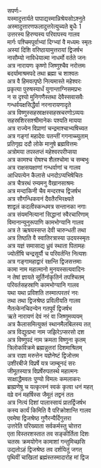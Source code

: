सपर्णः-  
यस्मादुत्तार्यते पापाद्यस्मान्निश्रेयसोऽश्नुते  
अस्मादुत्तारणफलादुत्तरेत्युच्यते बुधैः 1  
उत्तरस्य हिरण्यस्य परिवापस्य गालव  
मार्गः पश्चिमपूर्वाभ्यां दिग्भ्यां वै मध्यमः स्मृतः  
अस्यां दिशि वरिष्ठायामुत्तरायां द्विजर्षभ  
नासौम्यो नाविधेयात्मा नाधर्मो वर्तते जनः  
अत्र नारायणः कृष्णो जिष्णुश्चैव नरोत्तमः  
बदर्यामाश्रमपदे तथा ब्रह्मा च शाश्वतः  
अत्र वै हिमवत्पृष्ठे नित्यमास्ते महेश्वरः  
प्रकृत्या पुरुषस्यार्धं युगान्ताग्निसमप्रभः  
न स दृश्यो मुनिगणैस्तथा देवैस्सवासवैः  
गन्धर्वयक्षसिद्धैर्वा नरनारायणादृते  
अत्र विष्णुस्सहस्राक्षस्सहस्रचरणोऽव्ययः  
सहस्रशिरसश्श्रीमानेकः पश्यति मायया  
अत्र राज्येन विप्राणां चन्द्रमाश्चाभ्यषिच्यत  
अत्र गङ्गां महादेवः पतन्तीं गगनाच्च्युताम्  
प्रतिगृह्य ददौ लोके मानुषे ब्रह्मवित्तमः  
अत्रोमया तपस्तप्तं महेश्वरपरीप्सया  
अत्र कामश्च रोषश्च शैलश्चोमा च सम्बभुः  
अत्र राक्षसयक्षाणां गन्धर्वाणां च गालव  
आधिपत्येन कैलासे धनदोऽप्यभिषेचितः  
अत्र चैत्ररथं रम्यमनु वैखानसाश्रमः  
अत्र मन्दाकिनी चैव मन्दरश्च द्विजर्षभ  
अत्र सौगन्धिकवनं दैवतैरभिरक्ष्यते  
शाद्वलं कदलीस्कन्धमत्र सन्तानका नगाः  
अत्र संयमनित्यानां सिद्धानां स्वैरचारिणाम्  
विमानान्युनुरूपाणि कामभोग्यानि गालव  
अत्र ते ऋषयस्सप्त देवी चारुन्धती तथा  
अत्र तिष्ठति वै स्वातिरत्रास्या उदयस्स्मृतः  
अत्र यज्ञं समासाद्य ध्रुवं स्थाता पितामहः  
ज्योतींषि चन्द्रसूर्यौ च परिवर्तन्ति नित्यशः  
अत्र गङ्गामहाद्वारं रक्षन्ति द्विजसत्तमाः  
कामा नाम महात्मानो मुनयस्सत्यवादिनः  
न तेषां ज्ञायते सूर्तिर्नाकृतिर्न तपश्चितम्  
परिवर्तसहस्राणि कामभोग्यानि गालव  
यथा यथा प्रविशति तस्मात्परतरं नरः  
तथा तथा द्विजश्रेष्ठ प्रविलीयति गालव  
नैतत्केनचिदन्येन गतपूर्वं द्विजर्षभ  
ऋते नारायणं देवं नरं वा जिष्णुमव्ययम्  
अत्र कैलासमित्युक्तं स्थानमैलबिलस्य तत्  
अत्र विद्युत्प्रभा नाम जझिरेऽप्सरसो दश  
अत्र विष्णुपदं नाम क्रमता विष्णुना कृतम्  
त्रिलोकविक्रमे ब्रह्मन्नुत्तरां दिशमाश्रितम्  
अत्र राज्ञा मरुत्तेन यज्ञेनेष्टं द्विजोत्तम  
उशीरबीजे विप्रर्षे यत्र जाम्बूनदं सरः  
जीमूतस्यात्र विप्रर्षेरुपतस्थे महात्मनः  
साक्षाद्धैमवतः पुण्यो विमलः कमलाकरः  
ब्राह्मणेषु च यत्कृत्स्नं स्वकं कृत्वा धनं महत्  
वव्रे वनं महर्षिस्स जैमूतं तद्वनं ततः  
अत्र नित्यं दिशां पालास्सायं प्रातर्द्विजर्षभ  
कस्य कार्यं किमिति वै परिक्रोशान्ति गालव  
एवमेषा द्विजश्रेष्ठ गुणैरन्यैर्दिगुत्तरा  
उत्तरेति परिख्याता सर्वकर्मस्तु चोत्तरा  
एता विस्तरशस्तात तव सङ्कीर्तिता दिशः  
चतस्रः क्रमयोगेन कामाशां गन्तुमिच्छसि  
उद्यतोऽहं द्विजश्रेष्ठ तव दर्शयितुं जगत्  
पृथिवीं चाखिलां ब्रह्मंस्तस्मादारोह मां द्विज  
